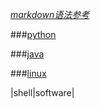 
*[markdown语法参考](markdown)*

###[python](python)

###[java](java)

###[linux](linux)

|shell|software|